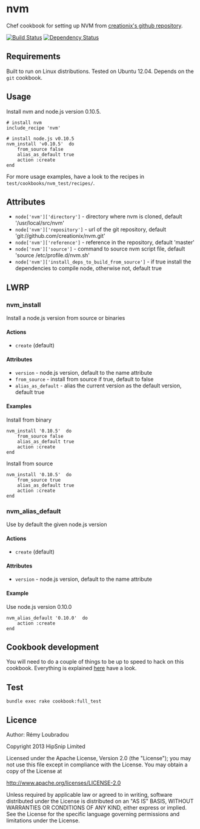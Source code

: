 # nvm

Chef cookbook for setting up NVM from [creationix's github repository](https://github.com/creationix/nvm).

[![Build Status](https://travis-ci.org/hipsnip-cookbooks/nvm.png?branch=master)](https://travis-ci.org/hipsnip-cookbooks/nvm) [![Dependency Status](https://gemnasium.com/hipsnip-cookbooks/nvm.png)](https://gemnasium.com/hipsnip-cookbooks/nvm)

## Requirements

Built to run on Linux distributions. Tested on Ubuntu 12.04.
Depends on the `git` cookbook.

## Usage

Install nvm and node.js version 0.10.5.

	# install nvm
	include_recipe 'nvm'

	# install node.js v0.10.5
	nvm_install 'v0.10.5'  do
		from_source false
		alias_as_default true
		action :create
	end

For more usage examples, have a look to the recipes in `test/cookbooks/nvm_test/recipes/`.

## Attributes

* `node['nvm']['directory']` - directory where nvm is cloned, default '/usr/local/src/nvm'
* `node['nvm']['repository']` - url of the git repository, default 'git://github.com/creationix/nvm.git'
* `node['nvm']['reference']` - reference in the repository, default 'master'
* `node['nvm']['source']` - command to source nvm script file, default 'source /etc/profile.d/nvm.sh'
* `node['nvm']['install_deps_to_build_from_source']` - if true install the dependencies to compile node, otherwise not, default true

## LWRP

### nvm_install

Install a node.js version from source or binaries

#### Actions

- `create` (default)

#### Attributes

- `version` - node.js version, default to the name attribute
- `from_source` - install from source if true, default to false
- `alias_as_default` - alias the current version as the default version, default true

#### Examples

Install from binary

	nvm_install '0.10.5'  do
		from_source false
		alias_as_default true
		action :create
	end

Install from source

	nvm_install '0.10.5'  do
		from_source true
		alias_as_default true
		action :create
	end


### nvm_alias_default

Use by default the given node.js version

#### Actions

- `create` (default)

#### Attributes

- `version` - node.js version, default to the name attribute

#### Example

Use node.js version 0.10.0

	nvm_alias_default '0.10.0'  do
		action :create
	end

## Cookbook development

You will need to do a couple of things to be up to speed to hack on this cookbook.
Everything is explained [here](https://github.com/hipsnip-cookbooks/cookbook-development) have a look.

## Test

    bundle exec rake cookbook:full_test

## Licence

Author: Rémy Loubradou

Copyright 2013 HipSnip Limited

Licensed under the Apache License, Version 2.0 (the "License");
you may not use this file except in compliance with the License.
You may obtain a copy of the License at

http://www.apache.org/licenses/LICENSE-2.0

Unless required by applicable law or agreed to in writing, software
distributed under the License is distributed on an "AS IS" BASIS,
WITHOUT WARRANTIES OR CONDITIONS OF ANY KIND, either express or implied.
See the License for the specific language governing permissions and
limitations under the License.
